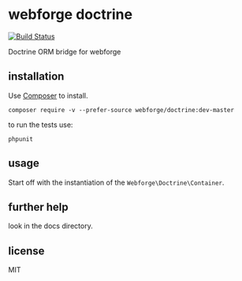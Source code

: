 # webforge doctrine

[![Build Status](https://www.travis-ci.org/webforge-labs/webforge-doctrine.png?branch=master)](https://www.travis-ci.org/webforge-labs/webforge-doctrine)

Doctrine ORM bridge for webforge

## installation
Use [Composer](http://getcomposer.org) to install.
```
composer require -v --prefer-source webforge/doctrine:dev-master
```

to run the tests use:
```
phpunit
```

## usage

Start off with the instantiation of the `Webforge\Doctrine\Container`.

## further help

look in the docs directory.

## license

MIT